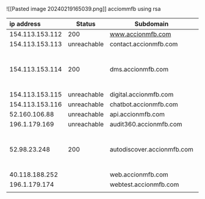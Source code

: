 ![[Pasted image 20240219165039.png]]
acciommfb using rsa

| ip address | Status | Subdomain | Extras | Type |
| :--- | ---- | ---- | ---- | ---- |
| 154.113.153.112 | 200 | www.accionmfb.com |  |  |
| 154.113.153.113 | unreachable | contact.accionmfb.com |  |  |
| 154.113.153.114 | 200 | dms.accionmfb.com | Glassfish Server Open Source Edition. v5.1.0 (Outdated - 7.0.12) |  |
| 154.113.153.115 | unreachable | digital.accionmfb.com |  |  |
| 154.113.153.116 | unreachable | chatbot.accionmfb.com |  |  |
| 52.160.106.88 | unreachable | api.accionmfb.com |  |  |
| 196.1.179.169 | unreachable | audit360.accionmfb.com |  |  |
| 52.98.23.248 | 200 | autodiscover.accionmfb.com | autod.ms-acdc-autod.office.com (Outlook login page) |  |
| 40.118.188.252 |  | web.accionmfb.com |  |  |
| 196.1.179.174 |  | webtest.accionmfb.com |  |  |
|  |  |  |  |  |
